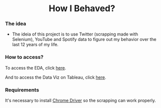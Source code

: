 <h1 align='center'> How I Behaved? </h1>

### The idea
* The ideia of this project is to use Twitter (scrapping made with Selenium), YouTube and Spotify data to figure out my behavior over the last 12 years of my life.

### How to access? 
To access the EDA, click [here](https://github.com/turquetti/storytelling-case-ifood/blob/main/analise-exploratoria/EDA.ipynb). 

And to access the Data Viz on Tableau, click [here](https://public.tableau.com/app/profile/gabriela.nunes.turquetti/viz/case-ifood-business-data-analyst/2009-2021).

### Requirements 
It's necessary to install [Chrome Driver](https://chromedriver.chromium.org/downloads) so the scrapping can work properly.


